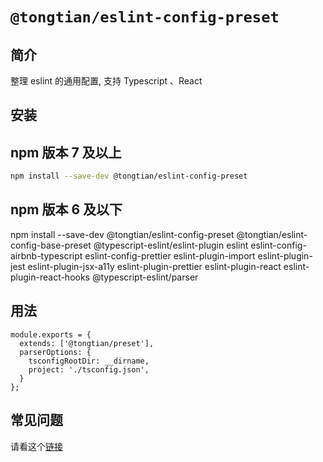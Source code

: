 # `@tongtian/eslint-config-preset`

## 简介

整理 eslint 的通用配置, 支持 Typescript 、React

## 安装

## npm 版本 7 及以上

```sh
npm install --save-dev @tongtian/eslint-config-preset
```

## npm 版本 6 及以下

npm install --save-dev @tongtian/eslint-config-preset @tongtian/eslint-config-base-preset @typescript-eslint/eslint-plugin eslint eslint-config-airbnb-typescript eslint-config-prettier eslint-plugin-import eslint-plugin-jest eslint-plugin-jsx-a11y eslint-plugin-prettier eslint-plugin-react eslint-plugin-react-hooks @typescript-eslint/parser

## 用法

```
module.exports = {
  extends: ['@tongtian/preset'],
  parserOptions: {
    tsconfigRootDir: __dirname,
    project: './tsconfig.json',
  }
};
```

## 常见问题

请看这个[链接](https://www.npmjs.com/package/eslint-config-airbnb-typescript)
